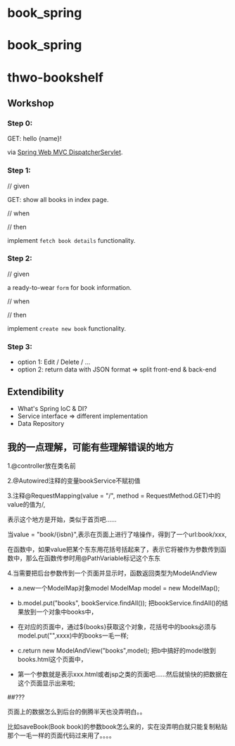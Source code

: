 # book_spring

# book_spring
# thwo-bookshelf

## Workshop

### Step 0:

GET: hello {name}! 

via [Spring Web MVC DispatcherServlet](http://docs.spring.io/spring/docs/current/spring-framework-reference/html/mvc.html#mvc-servlet).

### Step 1:

// given

GET: show all books in index page.

// when

// then

implement `fetch book details` functionality.

### Step 2:

// given

a ready-to-wear `form` for book information.

// when

// then

implement `create new book` functionality.

### Step 3:

- option 1: Edit / Delete / ...
- option 2: return data with JSON format => split front-end & back-end


## Extendibility

- What's Spring IoC & DI?
- Service interface => different implementation
- Data Repository


## 我的一点理解，可能有些理解错误的地方

1.@controller放在类名前

2.@Autowired注释的变量bookService不赋初值

3.注释@RequestMapping(value = "/", method = RequestMethod.GET)中的value的值为/,

  表示这个地方是开始，类似于首页吧......
  
  当value = "book/{isbn}",表示在页面上进行了啥操作，得到了一个url:book/xxx, 
  
  在函数中，如果value把某个东东用花括号括起来了，表示它将被作为参数传到函数中，那么在函数传参时用@PathVariable标记这个东东

4.当需要把后台参数传到一个页面并显示时，函数返回类型为ModelAndView

-	a.new一个ModelMap对象model  ModelMap model = new ModelMap();

-	b.model.put("books", bookService.findAll()); 把bookService.findAll()的结果放到一个对象中books中，

-   在对应的页面中，通过${books}获取这个对象，花括号中的books必须与model.put("",xxxx)中的books一毛一样;

-	c.return new ModelAndView("books",model); 把b中搞好的model放到books.html这个页面中，

-   第一个参数就是表示xxx.html或者jsp之类的页面吧......然后就愉快的把数据在这个页面显示出来啦;




##???

页面上的数据怎么到后台的倒腾半天也没弄明白。。

比如saveBook(Book book)的参数book怎么来的，实在没弄明白就只能复制粘贴那个一毛一样的页面代码过来用了。。。。





